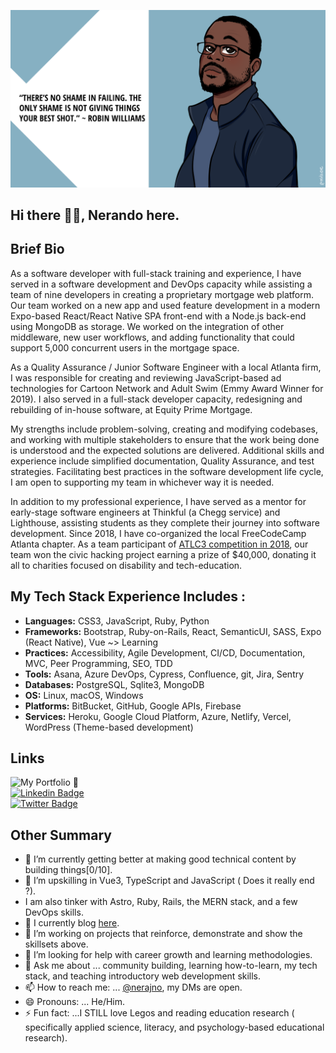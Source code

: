 


![my banner](https://github.com/Nerajno/nerajno/blob/master/banner.png)

## Hi there ✋🏽, Nerando here. 

## Brief Bio 
As a software developer with full-stack training and experience, I have served in a software development and  DevOps capacity while assisting a team of nine developers in creating a proprietary mortgage web platform. Our team worked on a new app and  used feature development in a modern Expo-based React/React Native SPA front-end with a Node.js back-end using MongoDB as storage. We worked on the integration of other middleware, new user workflows, and adding functionality that could support 5,000 concurrent users in the mortgage space.

As a Quality Assurance / Junior Software Engineer with a local Atlanta firm, I was responsible for creating and reviewing JavaScript-based ad technologies for Cartoon Network and Adult Swim (Emmy Award Winner for 2019). I also served in a full-stack developer capacity, redesigning and rebuilding  of in-house software, at Equity Prime Mortgage. 

My strengths include problem-solving, creating and modifying codebases, and working with multiple stakeholders to ensure that the work being done is understood and the expected solutions are delivered. Additional skills and experience include simplified documentation, Quality Assurance, and test strategies. Facilitating best practices in the software development life cycle, I am open to supporting my team in whichever way it is needed.

In addition to my professional experience, I have served as a mentor for early-stage software engineers at Thinkful (a Chegg service) and Lighthouse, assisting students as they complete their journey into software development. Since 2018, I have co-organized the local FreeCodeCamp Atlanta chapter. As a team participant of [ATLC3 competition in 2018](https://medium.com/paratransit-pal/paratransit-pal-won-40-000-at-at-ts-atlanta-civic-coding-challenge-and-gave-it-all-to-charity-30bba157d92d), our team won the civic hacking project earning a prize of $40,000, donating it all to charities focused on disability and tech-education.

## My Tech Stack Experience Includes : 
- **Languages:** CSS3, JavaScript, Ruby, Python
- **Frameworks:** Bootstrap, Ruby-on-Rails, React, SemanticUI, SASS, Expo (React Native), Vue ~> Learning
- **Practices:** Accessibility, Agile Development, CI/CD, Documentation, MVC, Peer Programming, SEO, TDD
- **Tools:** Asana, Azure DevOps, Cypress, Confluence, git, Jira, Sentry
- **Databases:** PostgreSQL, Sqlite3, MongoDB 
- **OS:** Linux, macOS, Windows 
- **Platforms:** BitBucket, GitHub, Google APIs, Firebase 
- **Services:** Heroku, Google Cloud Platform, Azure, Netlify, Vercel, WordPress (Theme-based development)


## Links ## 
![My Portfolio 💼 ](https://developindvlpr.com/)<br/>
[![Linkedin Badge](https://img.shields.io/badge/-LinkedIn-0e76a8?style=flat-square&logo=Linkedin&logoColor=white)](https://www.linkedin.com/in/nerando-johnson/)<br/>
[![Twitter Badge](https://img.shields.io/badge/-Twitter-00acee?style=flat-square&logo=Twitter&logoColor=white)](https://twitter.com/nerajno)

## Other Summary
- 🔭 I’m currently getting better at making good technical content by building things[0/10].
- 🌱 I’m upskilling in Vue3, TypeScript and JavaScript ( Does it really end ?).
- I am also tinker with Astro, Ruby, Rails, the MERN stack, and a few DevOps skills.
- 📝 I currently blog [here](https://dev.to/nerajno). 
- 👯 I’m working on projects that reinforce, demonstrate and show the skillsets above. 
- 🤔 I’m looking for help with career growth and learning methodologies.
- 💬 Ask me about ... community building, learning how-to-learn, my tech stack, and teaching introductory web development skills.
- 📫 How to reach me: ...  [@nerajno](https://twitter.com/nerajno), my DMs are open.
- 😄 Pronouns: ... He/Him.
- ⚡ Fun fact: ...I STILL love Legos and reading education research ( specifically applied science, literacy, and psychology-based educational research). 

